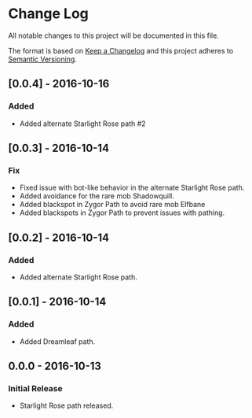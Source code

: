 # Change Log
All notable changes to this project will be documented in this file.

The format is based on [Keep a Changelog](http://keepachangelog.com/) 
and this project adheres to [Semantic Versioning](http://semver.org/).

## [0.0.4] - 2016-10-16
### Added
- Added alternate Starlight Rose path #2

## [0.0.3] - 2016-10-14
### Fix
- Fixed issue with bot-like behavior in the alternate Starlight Rose path.
- Added avoidance for the rare mob Shadowquill.
- Added blackspot in Zygor Path to avoid rare mob Elfbane
- Added blackspots in Zygor Path to prevent issues with pathing.

## [0.0.2] - 2016-10-14
### Added
- Added alternate Starlight Rose path.

## [0.0.1] - 2016-10-14
### Added
- Added Dreamleaf path.

## 0.0.0 - 2016-10-13
### Initial Release
- Starlight Rose path released.
